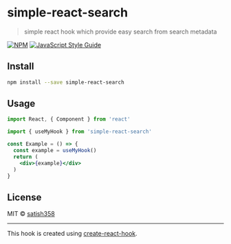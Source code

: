 # simple-react-search

> simple react hook which provide easy search from search metadata

[![NPM](https://img.shields.io/npm/v/simple-react-search.svg)](https://www.npmjs.com/package/simple-react-search) [![JavaScript Style Guide](https://img.shields.io/badge/code_style-standard-brightgreen.svg)](https://standardjs.com)

## Install

```bash
npm install --save simple-react-search
```

## Usage

```jsx
import React, { Component } from 'react'

import { useMyHook } from 'simple-react-search'

const Example = () => {
  const example = useMyHook()
  return (
    <div>{example}</div>
  )
}
```

## License

MIT © [satish358](https://github.com/satish358)

---

This hook is created using [create-react-hook](https://github.com/hermanya/create-react-hook).
